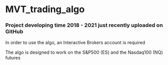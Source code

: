 # MVT_trading_algo

### Project developing time 2018 - 2021 just recently uploaded on GitHub

In order to use the algo, an Interactive Brokers account is required

The algo is designed to work on the S&P500 (ES) and the Nasdaq100 (NQ) futures
